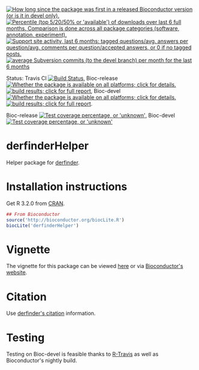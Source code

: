<a href="http://www.bioconductor.org/packages/release/bioc/html/derfinderHelper.html#since"><img border="0" src="http://www.bioconductor.org/shields/years-in-bioc/derfinderHelper.svg" title="How long since the package was first in a released Bioconductor version (or is it in devel only)."></a> <a href="http://bioconductor.org/packages/stats/bioc/derfinderHelper.html"><img border="0" src="http://www.bioconductor.org/shields/downloads/derfinderHelper.svg" title="Percentile (top 5/20/50% or 'available') of downloads over last 6 full months. Comparison is done across all package categories (software, annotation, experiment)."></a> <a href="https://support.bioconductor.org/t/derfinderHelper/"><img border="0" src="http://www.bioconductor.org/shields/posts/derfinderHelper.svg" title="Support site activity, last 6 months: tagged questions/avg. answers per question/avg. comments per question/accepted answers, or 0 if no tagged posts."></a> <a href="http://www.bioconductor.org/packages/release/bioc/html/derfinderHelper.html#svn_source"><img border="0" src="http://www.bioconductor.org/shields/commits/bioc/derfinderHelper.svg" title="average Subversion commits (to the devel branch) per month for the last 6 months"></a>

Status: Travis CI [![Build Status](https://travis-ci.org/leekgroup/derfinderHelper.svg?branch=master)](https://travis-ci.org/leekgroup/derfinderHelper),
Bioc-release <a href="http://www.bioconductor.org/packages/release/bioc/html/derfinderHelper.html#archives"><img border="0" src="http://www.bioconductor.org/shields/availability/release/derfinderHelper.svg" title="Whether the package is available on all platforms; click for details."></a> <a href="http://bioconductor.org/checkResults/release/bioc-LATEST/derfinderHelper/"><img border="0" src="http://www.bioconductor.org/shields/build/release/bioc/derfinderHelper.svg" title="build results; click for full report"></a>,
Bioc-devel <a href="http://www.bioconductor.org/packages/devel/bioc/html/derfinderHelper.html#archives"><img border="0" src="http://www.bioconductor.org/shields/availability/devel/derfinderHelper.svg" title="Whether the package is available on all platforms; click for details."></a> <a href="http://bioconductor.org/checkResults/devel/bioc-LATEST/derfinderHelper/"><img border="0" src="http://www.bioconductor.org/shields/build/devel/bioc/derfinderHelper.svg" title="build results; click for full report"></a>.

Bioc-release <a href="https://bioconductor.org/developers/how-to/unitTesting-guidelines/#coverage"><img border="0" src="http://www.bioconductor.org/shields/coverage/release/derfinderHelper.svg" title="Test coverage percentage, or 'unknown'"></a>, Bioc-devel <a href="https://bioconductor.org/developers/how-to/unitTesting-guidelines/#coverage"><img border="0" src="http://www.bioconductor.org/shields/coverage/devel/derfinderHelper.svg" title="Test coverage percentage, or 'unknown'"></a>

derfinderHelper
===============

Helper package for [derfinder](http://www.bioconductor.org/packages/derfinder).

# Installation instructions

Get R 3.2.0 from [CRAN](http://cran.r-project.org/).

```R
## From Bioconductor
source('http://bioconductor.org/biocLite.R')
biocLite('derfinderHelper')
```

# Vignette

The vignette for this package can be viewed [here](http://leekgroup.github.io/derfinderHelper/) or via [Bioconductor's website](http://www.bioconductor.org/packages/derfinderHelper).


# Citation

Use [derfinder's citation](https://github.com/lcolladotor/derfinder#citation) information.


# Testing

Testing on Bioc-devel is feasible thanks to [R-Travis](http://docs.travis-ci.com/user/languages/r/) as well as Bioconductor's nightly build.
